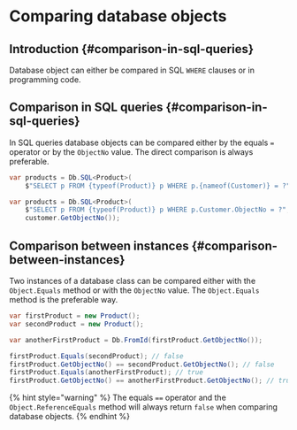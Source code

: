 # Comparing database objects

## Introduction {#comparison-in-sql-queries}

Database object can either be compared in SQL `WHERE` clauses or in programming code. 

## Comparison in SQL queries {#comparison-in-sql-queries}

In SQL queries database objects can be compared either by the equals `=` operator or by the `ObjectNo` value. The direct comparison is always preferable.

```csharp
var products = Db.SQL<Product>(
    $"SELECT p FROM {typeof(Product)} p WHERE p.{nameof(Customer)} = ?", customer);
```

```csharp
var products = Db.SQL<Product>(
    $"SELECT p FROM {typeof(Product)} p WHERE p.Customer.ObjectNo = ?",
    customer.GetObjectNo());
```

## Comparison between instances {#comparison-between-instances}

Two instances of a database class can be compared either with the `Object.Equals` method or with the `ObjectNo` value. The `Object.Equals` method is the preferable way.

```csharp
var firstProduct = new Product();
var secondProduct = new Product();

var anotherFirstProduct = Db.FromId(firstProduct.GetObjectNo());

firstProduct.Equals(secondProduct); // false
firstProduct.GetObjectNo() == secondProduct.GetObjectNo(); // false
firstProduct.Equals(anotherFirstProduct); // true
firstProduct.GetObjectNo() == anotherFirstProduct.GetObjectNo(); // true
```

{% hint style="warning" %}
The equals `==` operator and the `Object.ReferenceEquals` method will always return `false` when comparing database objects.
{% endhint %}

